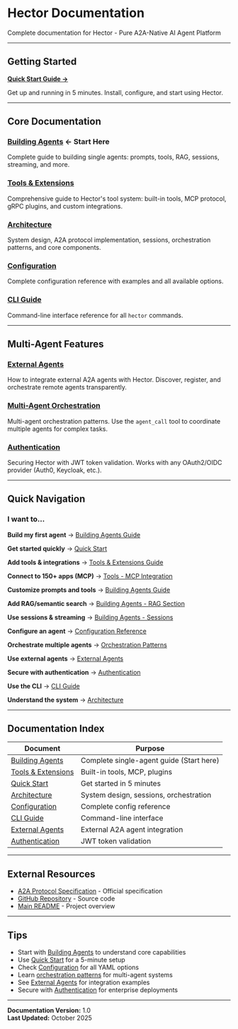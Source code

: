 # Hector Documentation

Complete documentation for Hector - Pure A2A-Native AI Agent Platform

---

## Getting Started

**[Quick Start Guide →](QUICK_START.md)**

Get up and running in 5 minutes. Install, configure, and start using Hector.

---

## Core Documentation

### [Building Agents](AGENTS.md) ← Start Here
Complete guide to building single agents: prompts, tools, RAG, sessions, streaming, and more.

### [Tools & Extensions](TOOLS.md)
Comprehensive guide to Hector's tool system: built-in tools, MCP protocol, gRPC plugins, and custom integrations.

### [Architecture](ARCHITECTURE.md)
System design, A2A protocol implementation, sessions, orchestration patterns, and core components.

### [Configuration](CONFIGURATION.md)
Complete configuration reference with examples and all available options.

### [CLI Guide](CLI_GUIDE.md)
Command-line interface reference for all `hector` commands.

---

## Multi-Agent Features

### [External Agents](EXTERNAL_AGENTS.md)
How to integrate external A2A agents with Hector. Discover, register, and orchestrate remote agents transparently.

### [Multi-Agent Orchestration](ARCHITECTURE.md#orchestrator-pattern)
Multi-agent orchestration patterns. Use the `agent_call` tool to coordinate multiple agents for complex tasks.

### [Authentication](AUTHENTICATION.md)
Securing Hector with JWT token validation. Works with any OAuth2/OIDC provider (Auth0, Keycloak, etc.).

---

## Quick Navigation

### I want to...

**Build my first agent**
→ [Building Agents Guide](AGENTS.md)

**Get started quickly**
→ [Quick Start](QUICK_START.md)

**Add tools & integrations**
→ [Tools & Extensions Guide](TOOLS.md)

**Connect to 150+ apps (MCP)**
→ [Tools - MCP Integration](TOOLS.md#mcp-integration)

**Customize prompts and tools**
→ [Building Agents Guide](AGENTS.md)

**Add RAG/semantic search**
→ [Building Agents - RAG Section](AGENTS.md#document-stores--rag)

**Use sessions & streaming**
→ [Building Agents - Sessions](AGENTS.md#sessions--streaming)

**Configure an agent**
→ [Configuration Reference](CONFIGURATION.md)

**Orchestrate multiple agents**
→ [Orchestration Patterns](ARCHITECTURE.md#orchestrator-pattern)

**Use external agents**
→ [External Agents](EXTERNAL_AGENTS.md)

**Secure with authentication**
→ [Authentication](AUTHENTICATION.md)

**Use the CLI**
→ [CLI Guide](CLI_GUIDE.md)

**Understand the system**
→ [Architecture](ARCHITECTURE.md)

---

## Documentation Index

| Document | Purpose |
|----------|---------|
| [Building Agents](AGENTS.md) | Complete single-agent guide (Start here) |
| [Tools & Extensions](TOOLS.md) | Built-in tools, MCP, plugins |
| [Quick Start](QUICK_START.md) | Get started in 5 minutes |
| [Architecture](ARCHITECTURE.md) | System design, sessions, orchestration |
| [Configuration](CONFIGURATION.md) | Complete config reference |
| [CLI Guide](CLI_GUIDE.md) | Command-line interface |
| [External Agents](EXTERNAL_AGENTS.md) | External A2A agent integration |
| [Authentication](AUTHENTICATION.md) | JWT token validation |

---

## External Resources

- [A2A Protocol Specification](https://a2a-protocol.org) - Official specification
- [GitHub Repository](https://github.com/kadirpekel/hector) - Source code
- [Main README](../README.md) - Project overview

---

## Tips

- Start with [Building Agents](AGENTS.md) to understand core capabilities
- Use [Quick Start](QUICK_START.md) for a 5-minute setup
- Check [Configuration](CONFIGURATION.md) for all YAML options
- Learn [orchestration patterns](ARCHITECTURE.md#orchestrator-pattern) for multi-agent systems
- See [External Agents](EXTERNAL_AGENTS.md) for integration examples
- Secure with [Authentication](AUTHENTICATION.md) for enterprise deployments

---

**Documentation Version:** 1.0  
**Last Updated:** October 2025
